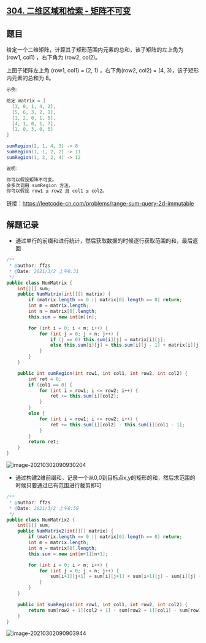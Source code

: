 ## [304. 二维区域和检索 - 矩阵不可变](https://leetcode-cn.com/problems/range-sum-query-2d-immutable/)

## 题目

给定一个二维矩阵，计算其子矩形范围内元素的总和，该子矩阵的左上角为 (row1, col1) ，右下角为 (row2, col2)。


上图子矩阵左上角 (row1, col1) = (2, 1) ，右下角(row2, col2) = (4, 3)，该子矩形内元素的总和为 8。

```java
示例:

给定 matrix = [
  [3, 0, 1, 4, 2],
  [5, 6, 3, 2, 1],
  [1, 2, 0, 1, 5],
  [4, 1, 0, 1, 7],
  [1, 0, 3, 0, 5]
]

sumRegion(2, 1, 4, 3) -> 8
sumRegion(1, 1, 2, 2) -> 11
sumRegion(1, 2, 2, 4) -> 12
```

```java
说明:

你可以假设矩阵不可变。
会多次调用 sumRegion 方法。
你可以假设 row1 ≤ row2 且 col1 ≤ col2。
```

链接：https://leetcode-cn.com/problems/range-sum-query-2d-immutable


## 解题记录

+ 通过单行的前缀和进行统计，然后获取数据的时候逐行获取范围的和，最后返回

```java
/**
 * @author: ffzs
 * @Date: 2021/3/2 上午8:31
 */
public class NumMatrix {
    int[][] sum;
    public NumMatrix(int[][] matrix) {
        if (matrix.length == 0 || matrix[0].length == 0) return;
        int m = matrix.length;
        int n = matrix[0].length;
        this.sum = new int[m][n];

        for (int i = 0; i < m; i++) {
            for (int j = 0; j < n; j++) {
                if (j == 0) this.sum[i][j] = matrix[i][j];
                else this.sum[i][j] = this.sum[i][j - 1] + matrix[i][j];
            }
        }
    }

    public int sumRegion(int row1, int col1, int row2, int col2) {
        int ret = 0;
        if (col1 == 0) {
            for (int i = row1; i <= row2; i++) {
                ret += this.sum[i][col2];
            }
        }
        else {
            for (int i = row1; i <= row2; i++) {
                ret += this.sum[i][col2] - this.sum[i][col1 - 1];
            }
        }
        return ret;
    }
}
```

![image-20210302090930204](https://gitee.com/ffzs/picture_go/raw/master/img/image-20210302090930204.png)

+ 通过构建2维前缀和，记录一个从0,0到目标点x,y的矩形的和，然后求范围的时候只要通过已有范围进行裁剪即可

```java
/**
 * @author: ffzs
 * @Date: 2021/3/2 上午8:59
 */
public class NumMatrix2 {
    int[][] sum;
    public NumMatrix2(int[][] matrix) {
        if (matrix.length == 0 || matrix[0].length == 0) return;
        int m = matrix.length;
        int n = matrix[0].length;
        this.sum = new int[m+1][n+1];

        for (int i = 0; i < m; i++) {
            for (int j = 0; j < n; j++) {
                sum[i+1][j+1] = sum[i][j+1] + sum[i+1][j] - sum[i][j] + matrix[i][j];
            }
        }
    }

    public int sumRegion(int row1, int col1, int row2, int col2) {
        return sum[row2 + 1][col2 + 1] - sum[row2 + 1][col1] - sum[row1][col2 + 1] + sum[row1][col1];
    }
}
```

![image-20210302090903944](https://gitee.com/ffzs/picture_go/raw/master/img/image-20210302090903944.png)